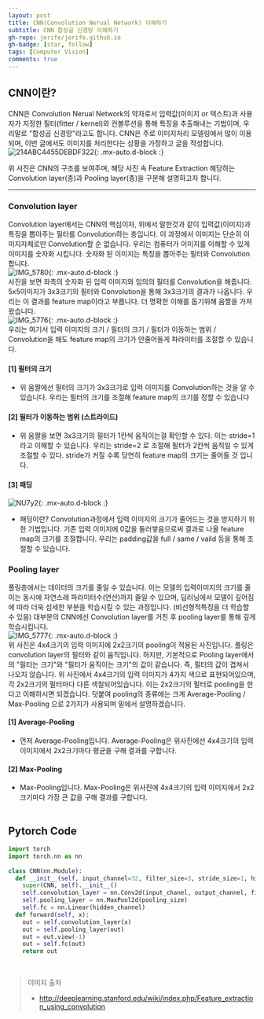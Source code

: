 ```yaml
---
layout: post
title: CNN(Convolution Nerual Network) 이해하기
subtitle: CNN 합성곱 신경망 이해하기
gh-repo: jerife/jerife.github.io
gh-badge: [star, follow]
tags: [Computer Vision]
comments: true
---
```



## CNN이란?
CNN은 Convolution Nerual Network의 약자로서 입력값(이미지 or 텍스트)과 사용자가 지정한 필터(fitter / kernel)와 컨볼루션을 통해 특징을 추출해내는 기법이며, 우리말로 "합성곱 신경망"라고도 합니다.
CNN은 주로 이미지처리 모델링에서 많이 이용되며, 이번 글에서도 이미지를 처리한다는 상황을 가정하고 글을 작성합니다.<br/>
![214ABC4455DEBDF322](https://user-images.githubusercontent.com/68190553/117629584-48973c80-b1b5-11eb-9058-aa82af4575d2.jpeg){: .mx-auto.d-block :} <br/>
  
  
위 사진은 CNN의 구조를 보여주며, 해당 사진 속 Feature Extraction 해당하는 Convolution layer(층)과 Pooling layer(층)을 구분해 설명하고자 합니다.

***
### Convolution layer
Convolution layer에서는 CNN의 핵심이자, 위에서 말한것과 같이 입력값(이미지)과 특징을 뽑아주는 필터를 Convolution하는 층입니다. 이 과정에서 이미지는 단순히 이미지자체로만 Convolution할 순 없습니다. 우리는 컴퓨터가 이미지를 이해할 수 있게 이미지를 숫자화 시킵니다. 숫자화 된 이미지는 특징을 뽑아주는 필터와 Convolution합니다.<br/>
![IMG_5780](https://user-images.githubusercontent.com/68190553/117654131-50b0a580-b1d0-11eb-8553-02af68281ee6.jpg){: .mx-auto.d-block :} <br/>
사진을 보면 좌측의 숫자화 된 입력 이미지와 임의의 필터를 Convolution을 해줍니다. 5x5이미지가 3x3크기의 필터와 Convolution을 통해 3x3크기의 결과가 나옵니다. 우리는 이 결과를 feature map이라고 부릅니다.
더 명확한 이해를 돕기위해 움짤을 가져왔습니다.<br/>
![IMG_5776](https://user-images.githubusercontent.com/68190553/117630407-1df9b380-b1b6-11eb-9e22-9dca5f313594.GIF){: .mx-auto.d-block :} <br/>
우리는 여기서 입력 이미지의 크기 / 필터의 크기 / 필터가 이동하는 범위 / Convolution을 해도 feature map의 크기가 안줄어들게 파라미터를 조절할 수 있습니다.
#### [1] 필터의 크기
* 위 움짤에선 필터의 크기가 3x3크기로 입력 이미지를 Convolution하는 것을 알 수 있습니다. 우리는 필터의 크기를 조절해 feature map의 크기를 정할 수 있습니다

#### [2] 필터가 이동하는 범위 (스트라이드)
* 위 움짤을 보면 3x3크기의 필터가 1칸씩 움직이는걸 확인할 수 있다. 이는 stride=1 라고 이해할 수 있습니다. 우리는 stride=2 로 조절해 필터가 2칸씩 움직일 수 있게 조절할 수 있다. stride가 커질 수록 당연히 feature map의 크기는 줄어들 것 입니다.

#### [3] 패딩 <br/>
![NU7y2](https://user-images.githubusercontent.com/68190553/117656075-dc2b3600-b1d2-11eb-89e7-d9fe6ecb3a42.png){: .mx-auto.d-block :} <br/>
* 패딩이란? Convolution과정에서 입력 이미지의 크기가 줄어드는 것을 방지하기 위한 기법입니다. 기존 입력 이미지에 0값을 둘러쌓음으로써 결과로 나올 feature map의 크기를 조절합니다. 우리는 padding값을 full / same / vaild 등을 통해 조절할 수 있습니다.

### Pooling layer
풀링층에서는 데이터의 크기를 줄일 수 있습니다. 이는 모델의 입력이미지의 크기를 줄이는 동시에 자연스레 파라미터수(연산)까지 줄일 수 있으며, 딥러닝에서 모델이 깊어짐에 따라 더욱 섬세한 부분을 학습시킬 수 있는 과정입니다. (비선형적특징을 더 학습할 수 있음) 대부분의 CNN에선 Convolution layer를 거친 후 pooling layer를 통해 깊게 학습시킵니다.<br/>
![IMG_5777](https://user-images.githubusercontent.com/68190553/117657120-27921400-b1d4-11eb-8b2e-ce74a64914be.JPG){: .mx-auto.d-block :} <br/>
위 사진은 4x4크기의 입력 이미지에 2x2크기의 pooling이 적용된 사진입니다. 풀링은 convolution layer의 필터와 같이 움직입니다. 하지만, 기본적으로 Pooling layer에서의 "필터는 크기"와 "필터가 움직이는 크기"의 값이 같습니다. 즉, 필터의 값이 겹쳐서 나오지 않습니다. 위 사진에서 4x4크기의 입력 이미지가 4가지 색으로 표현되어있으며, 각 2x2크기의 필터마다 다른 색칠되어있습니다. 이는 2x2크기의 필터로 pooling을 한다고 이해하시면 되겠습니다. 덧붙여 pooling의 종류에는 크게 Average-Pooling / Max-Pooling 으로 2가지가 사용되며 밑에서 설명하겠습니다.
#### [1] Average-Pooling
* 먼저 Average-Pooling입니다. Average-Pooling은 위사진에선 4x4크기의 입력 이미지에서 2x2크기마다 평균을 구해 결과를 구합니다.

#### [2] Max-Pooling
*  Max-Pooling입니다. Max-Pooling은 위사진에 4x4크기의 입력 이미지에서 2x2크기마다 가장 큰 값을 구해 결과를 구합니다.<br/><br/>

## Pytorch Code
```python
import torch
import torch.nn as nn
 
class CNN(nn.Module):
  def __init__(self, input_channel=32, filter_size=3, stride_size=1, hidden_channel=64, output_channel=2, pooling_size=2):
    super(CNN, self).__init__()
    self.convolution_layer = nn.Conv2d(input_chanel, output_channel, filter_size, stride_size, padding=1)
    self.pooling_layer = nn.MaxPool2d(pooling_size)
    self.fc = nn.Linear(hidden_channel)
  def forward(self, x):
    out = self.convolution_layer(x)
    out = self.pooling_layer(out)
    out = out.view(-1)
    out = self.fc(out)
    return out
```
<br/>

> 이미지 출처
> * http://deeplearning.stanford.edu/wiki/index.php/Feature_extraction_using_convolution
